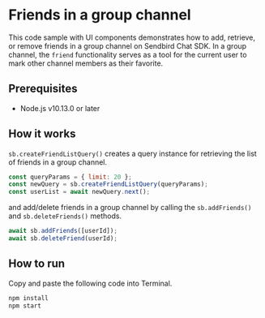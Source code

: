 # Friends in a group channel

This code sample with UI components demonstrates how to add, retrieve, or remove friends in a group channel on Sendbird Chat SDK. In a group channel, the `friend` functionality serves as a tool for the current user to mark other channel members as their favorite.

## Prerequisites

+ Node.js v10.13.0 or later

## How it works

`sb.createFriendListQuery()` creates a query instance for retrieving the list of friends in a group channel. 
``` javascript
const queryParams = { limit: 20 };
const newQuery = sb.createFriendListQuery(queryParams);
const userList = await newQuery.next();
```

and add/delete friends in a group channel by calling the `sb.addFriends()` and `sb.deleteFriends()` methods.
```javascript
await sb.addFriends([userId]);
await sb.deleteFriend(userId);
```

## How to run

Copy and paste the following code into Terminal.

``` bash
npm install
npm start
```
